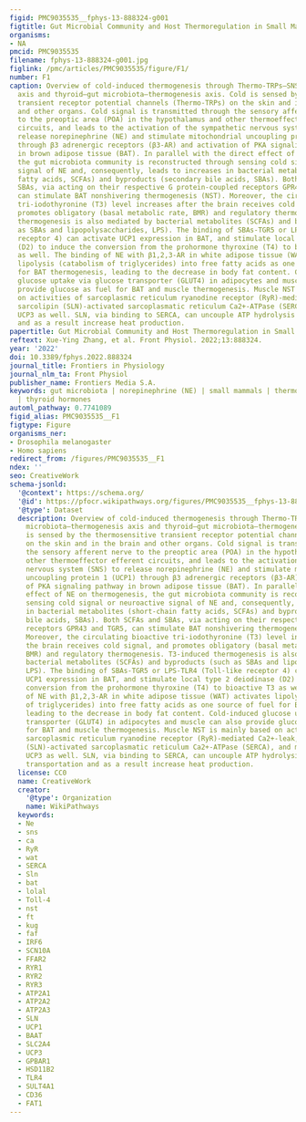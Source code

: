 ```yaml
---
figid: PMC9035535__fphys-13-888324-g001
figtitle: Gut Microbial Community and Host Thermoregulation in Small Mammals
organisms:
- NA
pmcid: PMC9035535
filename: fphys-13-888324-g001.jpg
figlink: /pmc/articles/PMC9035535/figure/F1/
number: F1
caption: Overview of cold-induced thermogenesis through Thermo-TRPs—SNS—gut microbiota—thermogenesis
  axis and thyroid—gut microbiota—thermogenesis axis. Cold is sensed by the thermosensitive
  transient receptor potential channels (Thermo-TRPs) on the skin and in the brain
  and other organs. Cold signal is transmitted through the sensory afferent nerve
  to the preoptic area (POA) in the hypothalamus and other thermoeffector efferent
  circuits, and leads to the activation of the sympathetic nervous system (SNS) to
  release norepinephrine (NE) and stimulate mitochondrial uncoupling protein 1 (UCP1)
  through β3 adrenergic receptors (β3-AR) and activation of PKA signaling pathway
  in brown adipose tissue (BAT). In parallel with the direct effect of NE on thermogenesis,
  the gut microbiota community is reconstructed through sensing cold signal or neuroactive
  signal of NE and, consequently, leads to increases in bacterial metabolites (short-chain
  fatty acids, SCFAs) and byproducts (secondary bile acids, SBAs). Both SCFAs and
  SBAs, via acting on their respective G protein-coupled receptors GPR43 and TGR5,
  can stimulate BAT nonshivering thermogenesis (NST). Moreover, the circulating bioactive
  tri-iodothyronine (T3) level increases after the brain receives cold signal, and
  promotes obligatory (basal metabolic rate, BMR) and regulatory thermogenesis. T3-induced
  thermogenesis is also mediated by bacterial metabolites (SCFAs) and byproducts (such
  as SBAs and lipopolysaccharides, LPS). The binding of SBAs-TGR5 or LPS-TLR4 (Toll-like
  receptor 4) can activate UCP1 expression in BAT, and stimulate local type 2 deiodinase
  (D2) to induce the conversion from the prohormone thyroxine (T4) to bioactive T3
  as well. The binding of NE with β1,2,3-AR in white adipose tissue (WAT) activates
  lipolysis (catabolism of triglycerides) into free fatty acids as one source of fuel
  for BAT thermogenesis, leading to the decrease in body fat content. Cold-induced
  glucose uptake via glucose transporter (GLUT4) in adipocytes and muscle can also
  provide glucose as fuel for BAT and muscle thermogenesis. Muscle NST is mainly based
  on activities of sarcoplasmic reticulum ryanodine receptor (RyR)-mediated Ca2+-leak,
  sarcolipin (SLN)-activated sarcoplasmatic reticulum Ca2+-ATPase (SERCA), and mitochondrial
  UCP3 as well. SLN, via binding to SERCA, can uncouple ATP hydrolysis from Ca2+ transportation
  and as a result increase heat production.
papertitle: Gut Microbial Community and Host Thermoregulation in Small Mammals.
reftext: Xue-Ying Zhang, et al. Front Physiol. 2022;13:888324.
year: '2022'
doi: 10.3389/fphys.2022.888324
journal_title: Frontiers in Physiology
journal_nlm_ta: Front Physiol
publisher_name: Frontiers Media S.A.
keywords: gut microbiota | norepinephrine (NE) | small mammals | thermoregulation
  | thyroid hormones
automl_pathway: 0.7741089
figid_alias: PMC9035535__F1
figtype: Figure
organisms_ner:
- Drosophila melanogaster
- Homo sapiens
redirect_from: /figures/PMC9035535__F1
ndex: ''
seo: CreativeWork
schema-jsonld:
  '@context': https://schema.org/
  '@id': https://pfocr.wikipathways.org/figures/PMC9035535__fphys-13-888324-g001.html
  '@type': Dataset
  description: Overview of cold-induced thermogenesis through Thermo-TRPs—SNS—gut
    microbiota—thermogenesis axis and thyroid—gut microbiota—thermogenesis axis. Cold
    is sensed by the thermosensitive transient receptor potential channels (Thermo-TRPs)
    on the skin and in the brain and other organs. Cold signal is transmitted through
    the sensory afferent nerve to the preoptic area (POA) in the hypothalamus and
    other thermoeffector efferent circuits, and leads to the activation of the sympathetic
    nervous system (SNS) to release norepinephrine (NE) and stimulate mitochondrial
    uncoupling protein 1 (UCP1) through β3 adrenergic receptors (β3-AR) and activation
    of PKA signaling pathway in brown adipose tissue (BAT). In parallel with the direct
    effect of NE on thermogenesis, the gut microbiota community is reconstructed through
    sensing cold signal or neuroactive signal of NE and, consequently, leads to increases
    in bacterial metabolites (short-chain fatty acids, SCFAs) and byproducts (secondary
    bile acids, SBAs). Both SCFAs and SBAs, via acting on their respective G protein-coupled
    receptors GPR43 and TGR5, can stimulate BAT nonshivering thermogenesis (NST).
    Moreover, the circulating bioactive tri-iodothyronine (T3) level increases after
    the brain receives cold signal, and promotes obligatory (basal metabolic rate,
    BMR) and regulatory thermogenesis. T3-induced thermogenesis is also mediated by
    bacterial metabolites (SCFAs) and byproducts (such as SBAs and lipopolysaccharides,
    LPS). The binding of SBAs-TGR5 or LPS-TLR4 (Toll-like receptor 4) can activate
    UCP1 expression in BAT, and stimulate local type 2 deiodinase (D2) to induce the
    conversion from the prohormone thyroxine (T4) to bioactive T3 as well. The binding
    of NE with β1,2,3-AR in white adipose tissue (WAT) activates lipolysis (catabolism
    of triglycerides) into free fatty acids as one source of fuel for BAT thermogenesis,
    leading to the decrease in body fat content. Cold-induced glucose uptake via glucose
    transporter (GLUT4) in adipocytes and muscle can also provide glucose as fuel
    for BAT and muscle thermogenesis. Muscle NST is mainly based on activities of
    sarcoplasmic reticulum ryanodine receptor (RyR)-mediated Ca2+-leak, sarcolipin
    (SLN)-activated sarcoplasmatic reticulum Ca2+-ATPase (SERCA), and mitochondrial
    UCP3 as well. SLN, via binding to SERCA, can uncouple ATP hydrolysis from Ca2+
    transportation and as a result increase heat production.
  license: CC0
  name: CreativeWork
  creator:
    '@type': Organization
    name: WikiPathways
  keywords:
  - Ne
  - sns
  - ca
  - RyR
  - wat
  - SERCA
  - Sln
  - bat
  - lolal
  - Toll-4
  - nst
  - ft
  - kug
  - faf
  - IRF6
  - SCN10A
  - FFAR2
  - RYR1
  - RYR2
  - RYR3
  - ATP2A1
  - ATP2A2
  - ATP2A3
  - SLN
  - UCP1
  - BAAT
  - SLC2A4
  - UCP3
  - GPBAR1
  - HSD11B2
  - TLR4
  - SULT4A1
  - CD36
  - FAT1
---
```

